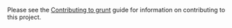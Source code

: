 Please see the [Contributing to grunt](http://gruntjs.com/contributing) guide for information on contributing to this project.